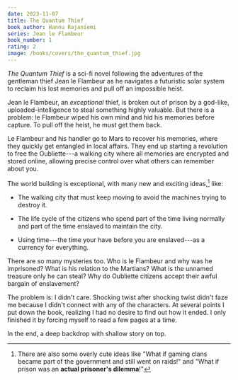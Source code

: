 ```yaml
---
date: 2023-11-07
title: The Quantum Thief
book_author: Hannu Rajaniemi
series: Jean le Flambeur
book_number: 1
rating: 2
image: /books/covers/the_quantum_thief.jpg
---
```


<cite class="book-title">The Quantum Thief</cite> is a sci-fi novel following
the adventures of the gentleman thief Jean le Flambeur as he navigates a
futuristic solar system to reclaim his lost memories and pull off an
impossible heist.

Jean le Flambeur, an _exceptional_ thief, is broken out of prison by a
god-like, uploaded-intelligence to steal something highly valuable. But there
is a problem: le Flambeur wiped his own mind and hid his memories before
capture. To pull off the heist, he must get them back.

Le Flambeur and his handler go to Mars to recover his memories, where they
quickly get entangled in local affairs. They end up starting a revolution to
free the Oubliette---a walking city where all memories are encrypted and
stored online, allowing precise control over what others can remember about
you.

The world building is exceptional, with many new and exciting
ideas,[^overly_cute] like:

- The walking city that must keep moving to avoid the
  machines trying to destroy it.

- The life cycle of the citizens who spend part
  of the time living normally and part of the time enslaved to maintain the
  city.

- Using time---the time your have before you are enslaved---as a currency
  for everything.

[^overly_cute]:
    There are also some overly cute ideas like "What if gaming clans became
    part of the government and still went on raids!" and "What if prison was
    an **actual prisoner's dilemma**!"

There are so many mysteries too. Who is le Flambeur and why was he imprisoned?
What is his relation to the Martians? What is the unnamed treasure only he can
steal? Why do Oubliette citizens accept their awful bargain of enslavement?

The problem is: I didn't care. Shocking twist after shocking twist didn't faze
me because I didn't connect with any of the characters. At several points I
put down the book, realizing I had no desire to find out how it ended. I only
finished it by forcing myself to read a few pages at a time.

In the end, a deep backdrop with shallow story on top.
